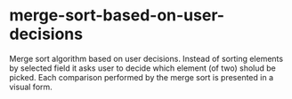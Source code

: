 # merge-sort-based-on-user-decisions
Merge sort algorithm based on user decisions. Instead of sorting elements by selected field it asks user to decide which element (of two) sholud be picked. Each comparison performed by the merge sort is presented in a visual form. 


